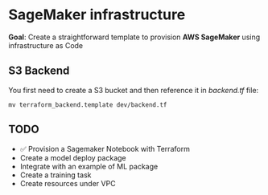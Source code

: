 # SageMaker infrastructure

**Goal**: Create a straightforward template to provision **AWS SageMaker** using infrastructure as Code

## S3 Backend

You first need to create a S3 bucket and then reference it in *backend.tf* file:

```
mv terraform_backend.template dev/backend.tf
```

## TODO

- :white_check_mark: Provision a Sagemaker Notebook with Terraform
- Create a model deploy package
- Integrate with an example of ML package
- Create a training task
- Create resources under VPC